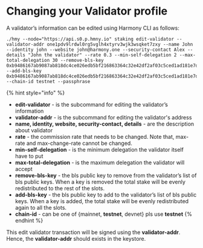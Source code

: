 # Changing your Validator profile

A validator’s information can be edited using Harmony CLI as follows:

```text
./hmy --node="https://api.s0.p.hmny.io" staking edit-validator --validator-addr one1pdv9lrdwl0rg5vglh4xtyrv3wjk3wsqket7zxy --name John --identity john --website john@harmony.one --security-contact Alex --details "John the validator" --rate 0.3 --min-self-delegation 2 --max-total-delegation 30 --remove-bls-key 0xb9486167ab9087ab818dc4ce026edb5bf216863364c32e42df2af03c5ced1ad181e7d12f0e6dd5307a73b62247608611 --add-bls-key 0xb9486167ab9087ab818dc4ce026edb5bf216863364c32e42df2af03c5ced1ad181e7d12f0e6dd5307a73b62247608611 --chain-id testnet --passphrase
```

{% hint style="info" %}


* **edit-validator** - is the subcommand for editing the validator’s information
* **validator-addr** - is the subcommand for editing the validator's address
* **name, identity, website, security-contact, details** - are the description about validator
* **rate** - the commission rate that needs to be changed. Note that, max-rate and max-change-rate cannot be changed.
* **min-self-delegation** - is the minimum delegation the validator itself have to put
* **max-total-delegation** - is the maximum delegation the validator will accept
* **remove-bls-key** - the bls public key to remove from the validator’s list of bls public keys. When a key is removed the total stake will be evenly redistributed to the rest of the slots.
* **add-bls-key** - the bls public key to add to the validator’s list of bls public keys. When a key is added, the total stake will be evenly redistributed again to all the slots.
* **chain-id** - can be one of {mainnet, **testnet**, devnet}  pls use **testnet**
{% endhint %}

This edit validator transaction will be signed using the **validator-addr**. Hence, the **validator-addr** should exists in the keystore.

